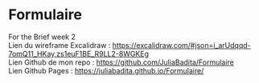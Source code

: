 # Formulaire
For the Brief week 2 <br/>
Lien du wireframe Excalidraw : https://excalidraw.com/#json=i_arUdqqd-7omQ11_HKay,zs1euF1BE_R9LL2-8WGKEg
<br/>
Lien Github de mon repo : https://github.com/JuliaBadita/Formulaire
<br/>
Lien Github Pages : https://juliabadita.github.io/Formulaire/
